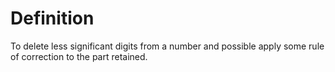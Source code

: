 # Definition

To delete less significant digits from a number and possible apply some
rule of correction to the part retained.
